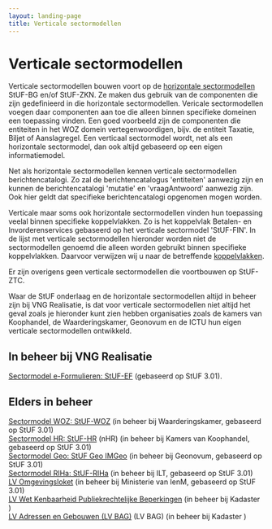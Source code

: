 ```yaml
---
layout: landing-page
title: Verticale sectormodellen
---
```

# Verticale sectormodellen

Verticale sectormodellen bouwen voort op de [horizontale sectormodellen](./StUF-horizontale-sectormodellen) StUF-BG en/of StUF-ZKN. Ze maken 
dus gebruik van de componenten die zijn gedefinieerd in die horizontale sectormodellen. Vericale sectormodellen voegen daar componenten aan 
toe die alleen binnen specifieke domeinen een toepassing vinden. Een goed voorbeeld zijn de componenten die entiteiten in het WOZ domein 
vertegenwoordigen, bijv. de entiteit Taxatie, Biljet of Aanslagregel. Een verticaal sectormodel wordt, net als een horizontale sectormodel, 
dan ook altijd gebaseerd op een eigen informatiemodel.

Net als horizontale sectormodellen kennen verticale sectormodellen berichtencatalogi. Zo zal de berichtencatalogus 'entiteiten' aanwezig zijn 
en kunnen de berichtencatalogi 'mutatie' en 'vraagAntwoord' aanwezig zijn. Ook hier geldt dat specifieke berichtencatalogi opgenomen mogen worden.

Verticale maar soms ook horizontale sectormodellen vinden hun toepassing veelal binnen specifieke koppelvlakken. Zo is het koppelvlak Betalen- 
en Invorderenservices gebaseerd op het verticale sectormodel 'StUF-FIN'. In de lijst met verticale sectormodellen hieronder worden niet de 
sectormodellen genoemd die alleen worden gebruikt binnen specifieke koppelvlakken. Daarvoor verwijzen wij u naar de betreffende 
[koppelvlakken](./Koppelvlakken-en-sectormodellen).

Er zijn overigens geen verticale sectormodellen die voortbouwen op StUF-ZTC.

Waar de StUF onderlaag en de horizontale sectormodellen altijd in beheer zijn bij VNG Realisatie, is dat voor verticale sectormodellen niet 
altijd het geval zoals je hieronder kunt zien hebben organisaties zoals de kamers van Koophandel, de Waarderingskamer, Geonovum en de ICTU hun 
eigen verticale sectormodellen ontwikkeld.

## In beheer bij VNG Realisatie
[Sectormodel e-Formulieren: StUF-EF](https://vng-realisatie.github.io/StUF-EF/) (gebaseerd op StUF 3.01).

## Elders in beheer
[Sectormodel WOZ: StUF-WOZ](https://www.waarderingskamer.nl/basisregistratie-woz-lv-woz/stuf-woz-0312/) (in beheer bij Waarderingskamer, gebaseerd op StUF 3.01)<br/>
[Sectormodel HR: StUF-HR](https://www.kvk.nl/producten-bestellen/kvk-dataservice-aansluiten-overheid/) (nHR) (in beheer bij Kamers van Koophandel, gebaseerd op StUF 3.01)<br/>
[Sectormodel Geo: StUF Geo IMGeo](https://www.geonovum.nl/geo-standaarden/bgt-imgeo#standaarden) (in beheer bij Geonovum, gebaseerd op StUF 3.01)<br/>
[Sectormodel RIHa: StUF-RIHa](https://samenwerken.pleio.nl/groups/view/8b832827-e91b-476c-bb4f-c228b8e5e934/standaardisatie-toezicht-handhaving-milieu/wiki/view/2b38214e-cfc7-42ff-9d5d-eaf069671c42/riha-referentieinformatiemodel-handhaving) (in beheer bij ILT, gebaseerd op StUF 3.01)<br/>
[LV Omgevingsloket](https://www.infomil.nl/onderwerpen/integrale/omgevingsloket/overheden/aansluiten-webservices-omgevingsloket/achtergrondinformatie-stuf-lvo/) (in beheer bij Ministerie van IenM, gebaseerd op StUF 3.01)<br/>
[LV Wet Kenbaarheid Publiekrechtelijke Beperkingen](https://www.kadaster.nl/web/artikel/download/WKPB-sectormodel-1.htm) (in beheer bij Kadaster )<br/>
[LV Adressen en Gebouwen (LV BAG)](https://www.kadaster.nl/-/bag-koppelvlak) (LV BAG) (in beheer bij Kadaster )